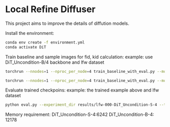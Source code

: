 # Local Refine Diffuser

This project aims to improve the details of diffution models.

Install the environment:
```bash
conda env create -f environment.yml
conda activate DiT
```

Train baseline and sample images for fid, kid calculation:
example: use DiT_Uncondition-B/4 backbone and lfw dataset
```bash
torchrun --nnodes=1 --nproc_per_node=4 train_baseline_with_eval.py --model DiT_Uncondition-S/4 --data_path dataset/images/lfw --epochs 2000 --ckpt_every 200 --fid_samples 5000 --image-size 224
```
```bash
torchrun --nnodes=1 --nproc_per_node=4 train_baseline_with_eval.py --model DiT_Uncondition-S/4 --data_path dataset/images/wiki --epochs 1500 --ckpt_every 150 --fid_samples 10000 --image-size 224
```
Evaluate trained checkpoins:
example: the trained example above and lfw dataset
```bash
python eval.py --experiment_dir results/lfw-000-DiT_Uncondition-S-4 --train_set_dir dataset/images/lfw
```

Memory requirement:
DiT_Uncondition-S-4:6242
DiT_Uncondition-B-4: 12178